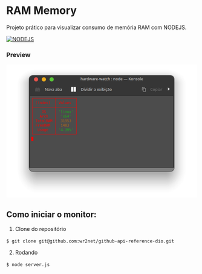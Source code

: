 # RAM Memory
Projeto prático para visualizar consumo de memória RAM com NODEJS.

[![NODEJS](https://img.shields.io/badge/nodejs-green?style=for-the-badge)](#)

### Preview
![Consumo de Memória Ram](screen/preview.png)

## Como iniciar o monitor:

1. Clone do repositório

`$ git clone git@github.com:wr2net/github-api-reference-dio.git`

2. Rodando

`$ node server.js`
